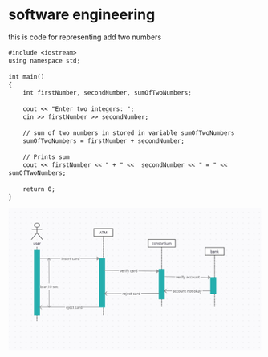 # software engineering
this is code for representing add two numbers

    #include <iostream>
    using namespace std;

    int main()
    {
        int firstNumber, secondNumber, sumOfTwoNumbers;

        cout << "Enter two integers: ";
        cin >> firstNumber >> secondNumber;

        // sum of two numbers in stored in variable sumOfTwoNumbers
        sumOfTwoNumbers = firstNumber + secondNumber;

        // Prints sum 
        cout << firstNumber << " + " <<  secondNumber << " = " << sumOfTwoNumbers;     

        return 0;
    }

![](https://github.com/Vsaini1999/software-engineering/blob/main/vaibhav_sequencediagram.jpg)
